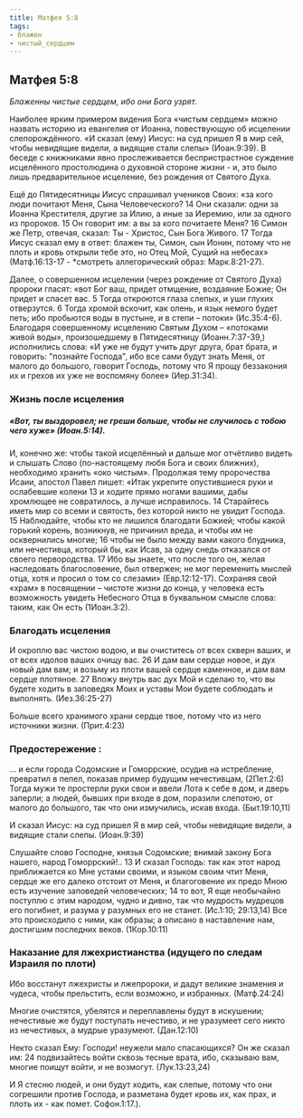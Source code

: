 ```yaml
---
title: Матфея 5:8 
tags: 
- блажен
- чистый_сердцем
---
```


## Матфея 5:8

*Блаженны чистые сердцем, ибо они Бога узрят.*

Наиболее ярким примером видения Бога «чистым сердцем» можно назвать историю из евангелия от Иоанна, повествующую об исцелении слепорождённого. «И сказал (ему) Иисус: на суд пришел Я в мир сей, чтобы невидящие видели, а видящие стали слепы» (Иоан.9:39). В беседе с книжниками явно прослеживается беспристрастное суждение исцелённого простолюдина о духовной стороне жизни - и, это было лишь предварительное исцеление, без рождения от Святого Духа.

Ещё  до Пятидесятницы Иисус спрашивал учеников Своих: «за кого люди почитают Меня, Сына Человеческого? 14 Они сказали: одни за Иоанна Крестителя, другие за Илию, а иные за Иеремию, или за одного из пророков. 15 Он говорит им: а вы за кого почитаете Меня? 16 Симон же Петр, отвечая, сказал: Ты - Христос, Сын Бога Живого. 17 Тогда Иисус сказал ему в ответ: блажен ты, Симон, сын Ионин, потому что не плоть и кровь открыли тебе это, но Отец Мой, Сущий на небесах» (Матф.16:13-17 - *смотреть аллегорический образ: Марк.8:21-27). 

Далее, о совершенном исцелении (через рождение от Святого Духа) пророки гласят: «вот Бог ваш, придет отмщение, воздаяние Божие; Он придет и спасет вас. 5 Тогда откроются глаза слепых, и уши глухих отверзутся. 6 Тогда хромой вскочит, как олень, и язык немого будет петь; ибо пробьются воды в пустыне, и в степи – потоки» (Ис.35:4-6). Благодаря совершенному исцелению Святым Духом – «потоками живой воды», произошедшему в Пятидесятницу (Иоанн.7:37-39,) исполнились слова: «И уже не будут учить друг друга, брат брата, и говорить: "познайте Господа", ибо все сами будут знать Меня, от малого до большого, говорит Господь, потому что Я прощу беззакония их и грехов их уже не воспомяну более» (Иер.31:34). 

### Жизнь после исцеления 

##### «Вот, ты выздоровел; не греши больше, чтобы не случилось с тобою чего хуже» (Иоан.5:14).

И, конечно же: чтобы такой исцелённый и дальше мог отчётливо видеть и слышать Слово (по-настоящему любя Бога и своих ближних), необходимо хранить «око чистым». Продолжая тему пророчества Исаии, апостол Павел пишет: «Итак укрепите опустившиеся руки и ослабевшие колени 13 и ходите прямо ногами вашими, дабы хромлющее не совратилось, а лучше исправилось. 14 Старайтесь иметь мир со всеми и святость, без которой никто не увидит Господа. 15 Наблюдайте, чтобы кто не лишился благодати Божией; чтобы какой горький корень, возникнув, не причинил вреда, и чтобы им не осквернились многие; 16 чтобы не было между вами какого блудника, или нечестивца, который бы, как Исав, за одну снедь отказался от своего первородства. 17 Ибо вы знаете, что после того он, желая наследовать благословение, был отвержен; не мог переменить мыслей отца, хотя и просил о том со слезами» (Евр.12:12-17). Сохраняя свой «храм» в посвящении – чистоте жизни до конца, у человека есть возможность увидеть Небесного Отца в буквальном смысле слова: таким, как Он есть (1Иоан.3:2). 

### Благодать исцеления

И окроплю вас чистою водою, и вы очиститесь от всех скверн ваших, и от всех идолов ваших очищу вас. 26 И дам вам сердце новое, и дух новый дам вам; и возьму из плоти вашей сердце каменное, и дам вам сердце плотяное. 27 Вложу внутрь вас дух Мой и сделаю то, что вы будете ходить в заповедях Моих и уставы Мои будете соблюдать и выполнять. (Иез.36:25-27)

Больше всего хранимого храни сердце твое, потому что из него источники жизни. (Прит.4:23)

### Предостережение :

… и если города Содомские и Гоморрские, осудив на истребление, превратил в пепел, показав пример будущим нечестивцам, (2Пет.2:6) 
Тогда мужи те простерли руки свои и ввели Лота к себе в дом, и дверь заперли;  а людей, бывших при входе в дом, поразили слепотою, от малого до большого, так что они измучились, искав входа. (Быт.19:10,11)

И сказал Иисус: на суд пришел Я в мир сей, чтобы невидящие видели, а видящие стали слепы. (Иоан.9:39) 

Слушайте слово Господне, князья Содомские; внимай закону Бога нашего, народ Гоморрский!..  13 И сказал Господь: так как этот народ приближается ко Мне устами своими, и языком своим чтит Меня, сердце же его далеко отстоит от Меня, и благоговение их предо Мною есть изучение заповедей человеческих; 14 то вот, Я еще необычайно поступлю с этим народом, чудно и дивно, так что мудрость мудрецов его погибнет, и разума у разумных его не станет. (Ис.1:10; 29:13,14)
Все это происходило с ними, как образы; а описано в наставление нам, достигшим последних веков. (1Кор.10:11)

### Наказание для лжехристианства (идущего по следам Израиля по плоти)

Ибо восстанут лжехристы и лжепророки, и дадут великие знамения и чудеса, чтобы прельстить, если возможно, и избранных. (Матф.24:24)

Многие очистятся, убелятся и переплавлены будут в искушении; нечестивые же будут поступать нечестиво, и не уразумеет сего никто из нечестивых, а мудрые уразумеют. (Дан.12:10)

Некто сказал Ему: Господи! неужели мало спасающихся? Он же сказал им: 24 подвизайтесь войти сквозь тесные врата, ибо, сказываю вам, многие поищут войти, и не возмогут.  (Лук.13:23,24)

И Я стесню людей, и они будут ходить, как слепые, потому что они согрешили против Господа, и разметана будет кровь их, как прах, и плоть их - как помет. Софон.1:17.).